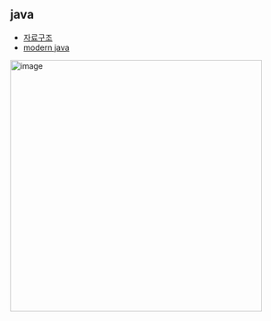 ## java

* [자료구조](./java_collection/data_structure/)
* [modern java](./java_collection//practical_%EB%AA%A8%EB%8D%98%EC%9E%90%EB%B0%94/)

<img width="450" alt="image" src="https://user-images.githubusercontent.com/51740388/174469826-d5b86c8d-49fc-499c-bf09-46b704865bd1.png">

